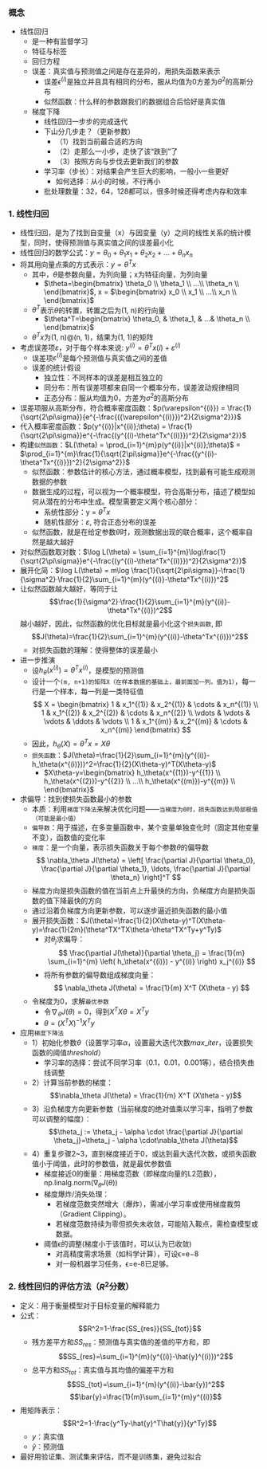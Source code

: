 ### 概念
- 线性回归
  - 是一种有监督学习
  - 特征与标签
  - 回归方程
  - 误差：真实值与预测值之间是存在差异的，用损失函数来表示
    - 误差$\epsilon^{(i)}$是独立并且具有相同的分布，服从均值为0方差为$\theta^2$的高斯分布
    - 似然函数：什么样的参数跟我们的数据组合后恰好是真实值
  - 梯度下降
    - 线性回归一步步的完成迭代
    - 下山分几步走？（更新参数）
      - （1）找到当前最合适的方向
      - （2）走那么一小步，走快了该“跌到”了
      - （3）按照方向与步伐去更新我们的参数
    - 学习率（步长）：对结果会产生巨大的影响，一般小一些更好
      - 如何选择：从小的时候，不行再小
    - 批处理数量：32，64，128都可以，很多时候还得考虑内存和效率

### 1. 线性归回
- 线性归回，是为了找到自变量（x）与因变量（y）之间的线性关系的统计模型，同时，使得预测值与真实值之间的误差最小化
- 线性回归的数学公式：$y = \theta_0 + \theta_1x_1+ \theta_2x_2+...+\theta_nx_n$
- 将其用向量点乘的方式表示：$y = \theta^Tx$
  - 其中，$\theta$是参数向量，为列向量；x为特征向量，为列向量
    - $\theta=\begin{bmatrix} \theta_0 \\ \theta_1 \\ ...\\ \theta_n \\ \end{bmatrix}$, x = $\begin{bmatrix} x_0 \\ x_1 \\ ...\\ x_n \\ \end{bmatrix}$
  - $\theta^T$表示$\theta$的转置，转置之后为(1, n)的行向量
    - $\theta^T=\begin{bmatrix} \theta_0, & \theta_1, & ...& \theta_n \\ \end{bmatrix}$
  - $\theta^Tx$为(1, n)@(n, 1)，结果为(1, 1)的矩阵
- 考虑误差项$\varepsilon$，对于每个样本来说: $y^{(i)}=\theta^Tx{(i)} + \varepsilon^{(i)}$
  - 误差项$\varepsilon^{(i)}$是每个预测值与真实值之间的差值
  - 误差的统计假设
    - 独立性：不同样本的误差是相互独立的
    - 同分布：所有误差项都来自同一个概率分布，误差波动规律相同
    - 正态分布：服从均值为0，方差为$\sigma^2$的高斯分布
- 误差项服从高斯分布，符合概率密度函数：$p(\varepsilon^{(i)}) = \frac{1}{\sqrt{2\pi\sigma}}{e^{-\frac{({\varepsilon^{(i)}})^2}{2\sigma^2}}}$
- 代入概率密度函数：$p(y^{(i)}|x^{(i)};\theta) = \frac{1}{\sqrt{2\pi\sigma}}e^{-\frac{(y^{(i)-\theta^Tx^{(i)}})^2}{2\sigma^2}}$
- 构建`似然函数`：$L(\theta) = \prod_{i=1}^{m}p(y^{(i)}|x^{(i)};\theta)$ = $\prod_{i=1}^{m}\frac{1}{\sqrt{2\pi\sigma}}e^{-\frac{(y^{(i)-\theta^Tx^{(i)}})^2}{2\sigma^2}}$
  - 似然函数：参数估计的核心方法，通过概率模型，找到最有可能生成观测数据的参数
  - 数据生成的过程，可以视为一个概率模型，符合高斯分布，描述了模型如何从潜在的分布中生成。模型需要定义两个核心部分：
    - 系统性部分：y = $\theta^Tx$
    - 随机性部分：$\varepsilon$, 符合正态分布的误差
  - 似然函数，就是在给定参数$\theta$时，观测数据出现的联合概率，这个概率自然是越大越好
- 对似然函数取对数：$\log L(\theta) = \sum_{i=1}^{m}\log\frac{1}{\sqrt{2\pi\sigma}}e^{-\frac{(y^{(i)-\theta^Tx^{(i)}})^2}{2\sigma^2}}$
- 展开化简：$\log L(\theta) = m\log \frac{1}{\sqrt{2\pi\sigma}}-\frac{1}{\sigma^2}·\frac{1}{2}\sum_{i=1}^{m}(y^{(i)}-\theta^Tx^{(i)})^2$
- 让似然函数越大越好，等同于让$$\frac{1}{\sigma^2}·\frac{1}{2}\sum_{i=1}^{m}(y^{(i)}-\theta^Tx^{(i)})^2$$越小越好，因此，似然函数的优化目标就是最小化这个`损失函数`, 即$$J(\theta)=\frac{1}{2}\sum_{i=1}^{m}(y^{(i)}-\theta^Tx^{(i)})^2$$
  - 对损失函数的理解：使得整体的误差最小
- 进一步推演
  - 设$h_\theta(x^{(i)})=\theta^Tx^{(i)}$，是模型的预测值
  - 设计一个`(m, n+1)的矩阵X（在样本数据的基础上，最前面加一列，值为1）`，每一行是一个样本，每一列是一类特征值$$
X = 
\begin{bmatrix}
1 & x_1^{(1)} & x_2^{(1)} & \cdots & x_n^{(1)} \\
1 & x_1^{(2)} & x_2^{(2)} & \cdots & x_n^{(2)} \\
\vdots & \vdots & \vdots & \ddots & \vdots \\
1 & x_1^{(m)} & x_2^{(m)} & \cdots & x_n^{(m)}
\end{bmatrix}
$$
  - 因此，$h_\theta(X)=\theta^Tx=X\theta$
  - `损失函数`：$J(\theta)=\frac{1}{2}\sum_{i=1}^{m}(y^{(i)}-h_\theta(x^{(i)}))^2=\frac{1}{2}(X\theta-y)^T(X\theta-y)$
    - $X\theta-y=\begin{bmatrix} h_\theta(x^{(1)})-y^{{1}} \\ h_\theta(x^{(2)})-y^{{2}} \\ ...\\ h_\theta(x^{(m)})-y^{{m}} \\ \end{bmatrix}$
- 求偏导：找到使损失函数最小的参数
  - 本质：利用`梯度下降法`来解决优化问题——`当梯度为0时，损失函数达到局部极值（可能是最小值）`
  - `偏导数`：用于描述，在多变量函数中，某个变量单独变化时（固定其他变量不变），函数值的变化率
  - `梯度`：是一个向量，表示损失函数关于每个参数$\theta$的偏导数$$
\nabla_\theta J(\theta) = \left[ \frac{\partial J}{\partial \theta_0}, \frac{\partial J}{\partial \theta_1}, \ldots, \frac{\partial J}{\partial \theta_n} \right]^T
$$
  - 梯度方向是损失函数的值在当前点上升最快的方向，负梯度方向是损失函数的值下降最快的方向
  - 通过沿着负梯度方向更新参数，可以逐步逼近损失函数的最小值
  - 展开损失函数：$J(\theta)=\frac{1}{2}(X\theta-y)^T(X\theta-y)=\frac{1}{2m}(\theta^TX^TX\theta-\theta^TX^Ty+y^Ty)$
    - 对$\theta_j$求偏导：$$
\frac{\partial J(\theta)}{\partial \theta_j} = \frac{1}{m} \sum_{i=1}^{m} \left( h_\theta(x^{(i)}) - y^{(i)} \right) x_j^{(i)}
$$
    - 将所有参数的偏导数组成梯度向量：$$
\nabla_\theta J(\theta) = \frac{1}{m} X^T (X\theta - y)
$$
  - 令梯度为0，求解`最优参数`
    - 令$\nabla_\theta J(\theta) = 0$，得到$X^TX\theta=X^Ty$
    - $\theta=(X^TX)^{-1}X^Ty$
- 应用`梯度下降法`
  - 1）初始化参数$\theta$（设置学习率$\alpha$，设置最大迭代次数$max\_iter$，设置损失函数的阈值$threshold$）
    - 学习率的选择：尝试不同学习率（0.1，0.01，0.001等），结合损失曲线调整
  - 2）计算当前参数的梯度：$$\nabla_\theta J(\theta) = \frac{1}{m} X^T (X\theta - y)$$
  - 3）沿负梯度方向更新参数（当前梯度的绝对值乘以学习率，指明了参数可以调整的幅度）：$$\theta_j := \theta_j - \alpha \cdot \frac{\partial J}{\partial \theta_j}=\theta_j - \alpha \cdot\nabla_\theta J(\theta)$$
  - 4）重复步骤2~3，直到梯度接近于0，或达到最大迭代次数，或损失函数值小于阈值，此时的参数值，就是最优参数值
    - 梯度接近0的衡量：用梯度范数（即梯度向量的L2范数），np.linalg.norm($\nabla_\theta J(\theta)$)
    - 梯度爆炸/消失处理：
      - 若梯度范数突然增大（爆炸），需减小学习率或使用梯度裁剪（Gradient Clipping）。
      - 若梯度范数持续为零但损失未收敛，可能陷入鞍点，需检查模型或数据。
    - 阈值ϵ的调整(梯度小于该值时，可以认为已收敛)
      - 对高精度需求场景（如科学计算），可设ϵ=e−8
      - 对一般机器学习任务，ϵ=e-8已足够。

### 2. 线性回归的评估方法（$R^2$分数）
- 定义：用于衡量模型对于目标变量的解释能力
- 公式：$$R^2=1-\frac{SS_{res}}{SS_{tot}}$$
  - 残方差平方和$SS_{res}$：预测值与真实值的差值的平方和，即$$SS_{res}=\sum_{i=1}^{m}(y^{(i)}-\hat{y}^{(i)})^2$$
  - 总平方和$SS_{tot}$：真实值与其均值的偏差平方和$$SS_{tot}=\sum_{i=1}^{m}(y^{(i)}-\bar{y})^2$$ $$\bar{y}=\frac{1}{m}\sum_{i=1}^{m}y^{(i)}$$
- 用矩阵表示：$$R^2=1-\frac{y^Ty-\hat{y}^T\hat{y}}{y^Ty}$$
  - $y$：真实值
  - $\hat{y}$：预测值
- 最好用验证集、测试集来评估，而不是训练集，避免过拟合
